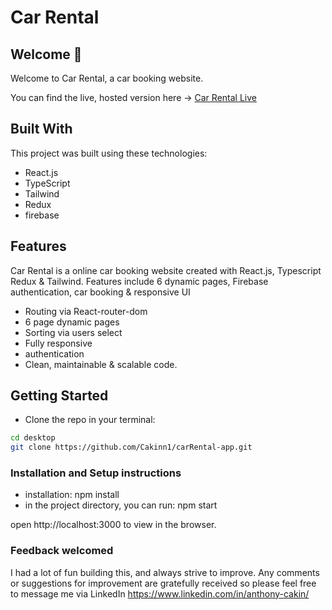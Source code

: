 # Car Rental

## Welcome 👋

Welcome to Car Rental, a car booking website.

You can find the live, hosted version here → [Car Rental Live](https://car-rental-app-mu.vercel.app/)

## Built With

This project was built using these technologies:

- React.js
- TypeScript
- Tailwind
- Redux
- firebase

## Features
Car Rental is a online car booking website created with React.js, Typescript Redux & Tailwind. Features include 6 dynamic pages, Firebase authentication, car booking & responsive UI

- Routing via React-router-dom
- 6 page dynamic pages
- Sorting via users select
- Fully responsive
- authentication 
- Clean, maintainable & scalable code.

## Getting Started

- Clone the repo in your terminal:
```bash
cd desktop
git clone https://github.com/Cakinn1/carRental-app.git
```

### Installation and Setup instructions

- installation: npm install
- in the project directory, you can run: npm start

open http://localhost:3000 to view in the browser.

### Feedback welcomed

I had a lot of fun building this, and always strive to improve. Any comments or suggestions for improvement are gratefully received so please feel free to message me via LinkedIn https://www.linkedin.com/in/anthony-cakin/
